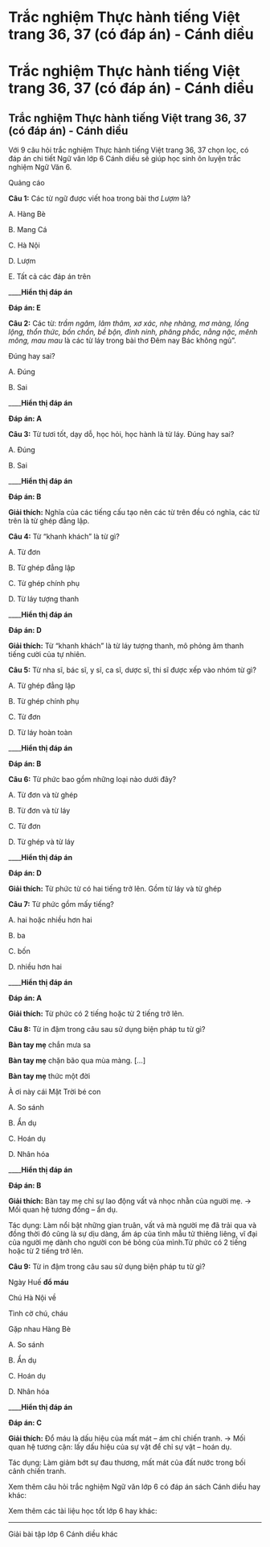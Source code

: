 # Trắc nghiệm Thực hành tiếng Việt trang 36, 37 (có đáp án) - Cánh diều

# Trắc nghiệm Thực hành tiếng Việt trang 36, 37 (có đáp án) - Cánh diều

## Trắc nghiệm Thực hành tiếng Việt trang 36, 37 (có đáp án) - Cánh diều

Với 9 câu hỏi trắc nghiệm Thực hành tiếng Việt trang 36, 37 chọn lọc, có đáp án chi tiết Ngữ văn lớp 6 Cánh diều sẽ giúp học sinh ôn luyện trắc nghiệm Ngữ Văn 6.

Quảng cáo

**Câu 1:** Các từ ngữ được viết hoa trong bài thơ _Lượm_ là?

A. Hàng Bè

B. Mang Cá

C. Hà Nội

D. Lượm

E. Tất cả các đáp án trên

____**Hiển thị đáp án**

**Đáp án: E**

**Câu 2:** Các từ: _trầm ngâm, lâm thâm, xơ xác, nhẹ nhàng, mơ màng, lồng lộng, thổn thức, bồn chồn, bề bộn, đinh ninh, phăng phắc, nằng nặc, mênh mông, mau mau_ là các từ láy trong bài thơ Đêm nay Bác không ngủ”.

Đúng hay sai?

A. Đúng

B. Sai

____**Hiển thị đáp án**

**Đáp án: A**

**Câu 3:** Từ tươi tốt, dạy dỗ, học hỏi, học hành là từ láy. Đúng hay sai?

A. Đúng

B. Sai

____**Hiển thị đáp án**

**Đáp án: B**

**Giải thích:** Nghĩa của các tiếng cấu tạo nên các từ trên đều có nghĩa, các từ trên là từ ghép đẳng lập.

**Câu 4:** Từ “khanh khách” là từ gì?

A. Từ đơn

B. Từ ghép đẳng lập

C. Từ ghép chính phụ

D. Từ láy tượng thanh

____**Hiển thị đáp án**

**Đáp án: D**

**Giải thích:** Từ “khanh khách” là từ láy tượng thanh, mô phỏng âm thanh tiếng cười của tự nhiên.

**Câu 5:** Từ nha sĩ, bác sĩ, y sĩ, ca sĩ, dược sĩ, thi sĩ được xếp vào nhóm từ gì?

A. Từ ghép đẳng lập

B. Từ ghép chính phụ

C. Từ đơn

D. Từ láy hoàn toàn

____**Hiển thị đáp án**

**Đáp án: B**

**Câu 6:** Từ phức bao gồm những loại nào dưới đây?

A. Từ đơn và từ ghép

B. Từ đơn và từ láy

C. Từ đơn

D. Từ ghép và từ láy

____**Hiển thị đáp án**

**Đáp án: D**

**Giải thích:** Từ phức từ có hai tiếng trở lên. Gồm từ láy và từ ghép

**Câu 7:** Từ phức gồm mấy tiếng?

A. hai hoặc nhiều hơn hai

B. ba

C. bốn

D. nhiều hơn hai

____**Hiển thị đáp án**

**Đáp án: A**

**Giải thích:** Từ phức có 2 tiếng hoặc từ 2 tiếng trở lên.

**Câu 8:** Từ in đậm trong câu sau sử dụng biện pháp tu từ gì?

**Bàn tay mẹ** chắn mưa sa

**Bàn tay mẹ** chặn bão qua mùa màng. […]

**Bàn tay mẹ** thức một đời

À ơi này cái Mặt Trời bé con

A. So sánh

B. Ẩn dụ

C. Hoán dụ

D. Nhân hóa 

____**Hiển thị đáp án**

**Đáp án: B**

**Giải thích:** Bàn tay mẹ chỉ sự lao động vất vả nhọc nhằn của người mẹ. → Mối quan hệ tương đồng – ẩn dụ. 

Tác dụng: Làm nổi bật những gian truân, vất vả mà người mẹ đã trải qua và đồng thời đó cũng là sự dịu dàng, ấm áp của tình mẫu tử thiêng liêng, vĩ đại của người mẹ dành cho người con bé bỏng của mình.Từ phức có 2 tiếng hoặc từ 2 tiếng trở lên.

**Câu 9:** Từ in đậm trong câu sau sử dụng biện pháp tu từ gì? 

Ngày Huế **đổ máu**

Chú Hà Nội về

Tình cờ chú, cháu

Gặp nhau Hàng Bè

A. So sánh

B. Ẩn dụ

C. Hoán dụ

D. Nhân hóa 

____**Hiển thị đáp án**

**Đáp án: C**

**Giải thích:** Đổ máu là dấu hiệu của mất mát – ám chỉ chiến tranh. → Mối quan hệ tương cận: lấy dấu hiệu của sự vật để chỉ sự vật – hoán dụ. 

Tác dụng: Làm giảm bớt sự đau thương, mất mát của đất nước trong bối cảnh chiến tranh.

Xem thêm câu hỏi trắc nghiệm Ngữ văn lớp 6 có đáp án sách Cánh diều hay khác:

Xem thêm các tài liệu học tốt lớp 6 hay khác:

* * *

Giải bài tập lớp 6 Cánh diều khác
